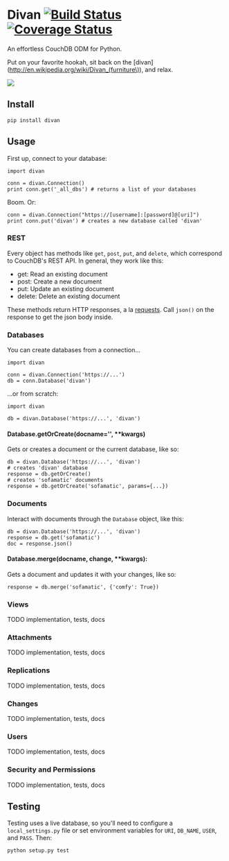 # Divan [![Build Status](https://travis-ci.org/garbados/divan.png)](https://travis-ci.org/garbados/divan) [![Coverage Status](https://coveralls.io/repos/garbados/divan/badge.png)](https://coveralls.io/r/garbados/divan)

An effortless CouchDB ODM for Python.

Put on your favorite hookah, sit back on the [divan](http://en.wikipedia.org/wiki/Divan_(furniture\)), and relax.

<img src="http://upload.wikimedia.org/wikipedia/commons/e/ea/FrancisLevettLiotard.jpg"></img>

## Install

    pip install divan
    
## Usage

First up, connect to your database:

    import divan

    conn = divan.Connection()
    print conn.get('_all_dbs') # returns a list of your databases

Boom. Or:

    conn = divan.Connection("https://[username]:[password]@[uri]")
    print conn.put('divan') # creates a new database called 'divan'

### REST

Every object has methods like `get`, `post`, `put`, and `delete`, which correspond to CouchDB's REST API. In general, they work like this:

* get: Read an existing document
* post: Create a new document
* put: Update an existing document
* delete: Delete an existing document

These methods return HTTP responses, a la [requests](http://docs.python-requests.org/en/latest/). Call `json()` on the response to get the json body inside.

### Databases

You can create databases from a connection...

    import divan

    conn = divan.Connection('https://...')
    db = conn.Database('divan')

...or from scratch:

    import divan

    db = divan.Database('https://...', 'divan')

#### Database.getOrCreate(docname='', **kwargs)

Gets or creates a document or the current database, like so:

    db = divan.Database('https://...', 'divan')
    # creates 'divan' database
    response = db.getOrCreate()
    # creates 'sofamatic' documents
    response = db.getOrCreate('sofamatic', params={...}) 

### Documents

Interact with documents through the `Database` object, like this:

    db = divan.Database('https://...', 'divan')
    response = db.get('sofamatic')
    doc = response.json()

#### Database.merge(docname, change, **kwargs):

Gets a document and updates it with your changes, like so:

    response = db.merge('sofamatic', {'comfy': True})

### Views

TODO implementation, tests, docs

### Attachments

TODO implementation, tests, docs

### Replications

TODO implementation, tests, docs

### Changes

TODO implementation, tests, docs

### Users

TODO implementation, tests, docs

### Security and Permissions

TODO implementation, tests, docs

## Testing

Testing uses a live database, so you'll need to configure a `local_settings.py` file or set environment variables for `URI`, `DB_NAME`, `USER`, and `PASS`. Then:

    python setup.py test